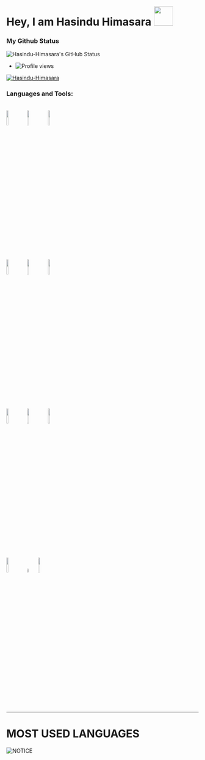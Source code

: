 # Hey, I am Hasindu Himasara <img src="https://camo.githubusercontent.com/2c8b3670d933220ae3c023fa1d568682975cce3f10799d0d3ff5ecac394b4ee8/68747470733a2f2f6d656469612e67697068792e636f6d2f6d656469612f31326f75664342304d795a31476f2f67697068792e676966" width="50px">


<!--
**Hasindu-Himasara/Hasindu-Himasara** is a ✨ _special_ ✨ repository because its `README.md` (this file) appears on your GitHub profile.

Here are some ideas to get you started:

- 🔭 I’m currently working on ... 
- 🌱 I’m currently learning ...
- 👯 I’m looking to collaborate on ...
- 🤔 I’m looking for help with ...
- 💬 Ask me about ...
- 📫 How to reach me: ...
- 😄 Pronouns: ...
- ⚡ Fun fact: ...
-->

### My Github Status

![Hasindu-Himasara's GitHub Status](https://github-readme-stats.vercel.app/api?username=Hasindu-Himasara&theme=dark&show_icons=true)

- ![Profile views](https://gpvc.arturio.dev/Hasindu-Himasara)

<p align="left"> <a target="_blank" href="https://github.com/ryo-ma/github-profile-trophy"><img src="https://github-profile-trophy.vercel.app/?username=Hasindu-Himasara&theme=alduin" alt="Hasindu-Himasara" /></a> </p>

### Languages and Tools:

<p align ="left">
  <br />
  <code><img width="10%"  src="https://www.vectorlogo.zone/logos/json/json-ar21.svg"></code>
  <code><img width="10%"   src="https://www.vectorlogo.zone/logos/git-scm/git-scm-ar21.svg"></code>
  <code><img width="10%"   src="https://www.vectorlogo.zone/logos/python/python-ar21.svg"></code>
  <br />
  <code><img width="10%"  src="https://www.vectorlogo.zone/logos/mysql/mysql-ar21.svg"></code>
  <code><img width="10%"  src="https://www.vectorlogo.zone/logos/sqlite/sqlite-ar21.svg"></code>
  <code><img width="10%"  src="https://www.vectorlogo.zone/logos/firebase/firebase-ar21.svg"></code>
  <br />
  <code><img width="10%"  src="https://www.vectorlogo.zone/logos/w3_html5/w3_html5-ar21.svg"></code>
  <code><img width="10%"  src="https://www.vectorlogo.zone/logos/github/github-ar21.svg"></code>
  <code><img width="10%"  src="https://www.vectorlogo.zone/logos/gitlab/gitlab-ar21.svg"></code>
  <br>
  <code><img width="10%" src="https://www.vectorlogo.zone/logos/w3_html5/w3_html5-ar21.svg"></code>
  <code><img width="5%" src="https://upload.wikimedia.org/wikipedia/commons/thumb/d/d5/CSS3_logo_and_wordmark.svg/1200px-CSS3_logo_and_wordmark.svg.png"></code>
  <code><img width="10%" src="https://www.vectorlogo.zone/logos/javascript/javascript-ar21.svg"></code>
</p>

---

# MOST USED LANGUAGES

![NOTICE](https://github-readme-stats.vercel.app/api/top-langs/?username=Hasindu-Himasara&theme=dark&show_icons=true)

